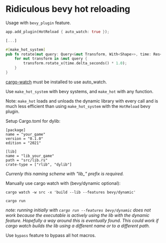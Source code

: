 # Ridiculous bevy hot reloading

Usage with `bevy_plugin` feature.
```rs
app.add_plugin(HotReload { auto_watch: true });

[...]

#[make_hot_system]
pub fn rotate(mut query: Query<&mut Transform, With<Shape>>, time: Res<Time>) {
    for mut transform in &mut query {
        transform.rotate_x(time.delta_seconds() * 1.0);
    }
}
```

[cargo-watch](https://crates.io/crates/cargo-watch) must be installed to use auto_watch.

Use `make_hot_system` with bevy systems, and `make_hot` with any function. 

Note: `make_hot` loads and unloads the dynamic library with every call and is much less efficient than using `make_hot_system` with the `HotReload` bevy plugin.

Setup Cargo.toml for dylib:
```
[package]
name = "your_game"
version = "0.1.0"
edition = "2021"

[lib]
name = "lib_your_game" 
path = "src/lib.rs"
crate-type = ["rlib", "dylib"]
```
*Currenly this naming scheme with "lib_" prefix is required.*

Manually use cargo watch with (bevy/dynamic optional):
```
cargo watch -w src -x 'build --lib --features bevy/dynamic'
```

```
cargo run
```
*note: running initially with `cargo run --features bevy/dynamic` does not work because the executable is actively using the lib with the dynamic feature. Hopefully a way around this is eventually found. This could work if cargo watch builds the lib using a different name or to a different path.*

Use `bypass` feature to bypass all hot macros.

